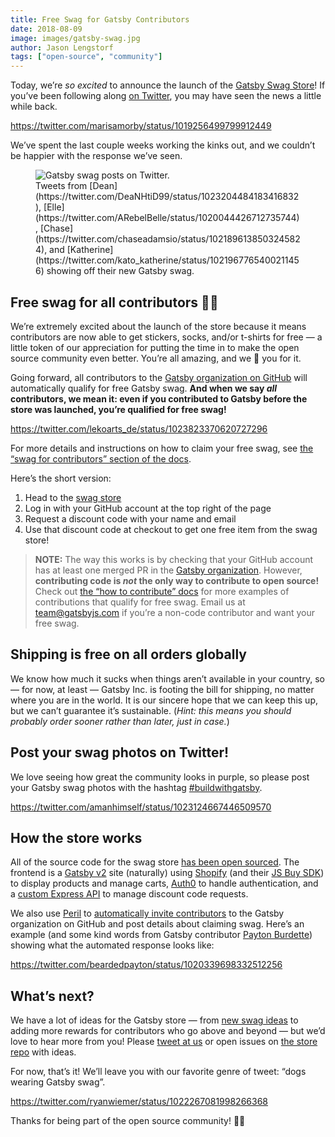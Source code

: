 ```yaml
---
title: Free Swag for Gatsby Contributors
date: 2018-08-09
image: images/gatsby-swag.jpg
author: Jason Lengstorf
tags: ["open-source", "community"]
---
```


Today, we’re _so excited_ to announce the launch of the [Gatsby Swag Store][store]! If you’ve been following along [on Twitter][twitter], you may have seen the news a little while back.

<https://twitter.com/marisamorby/status/1019256499799912449>

We’ve spent the last couple weeks working the kinks out, and we couldn’t be happier with the response we’ve seen.

<figure>
  <img
    alt="Gatsby swag posts on Twitter."
    src="./images/gatsby-swag-twitter.jpg"
  />
  <figcaption>
    Tweets from
    [Dean](https://twitter.com/DeaNHtiD99/status/1023204484183416832),
    [Elle](https://twitter.com/ARebelBelle/status/1020044426712735744),
    [Chase](https://twitter.com/chaseadamsio/status/1021896138503245824), and
    [Katherine](https://twitter.com/kato_katherine/status/1021967765400211456)
    showing off their new Gatsby swag.
  </figcaption>
</figure>

## Free swag for all contributors 💪💜

We’re extremely excited about the launch of the store because it means contributors are now able to get stickers, socks, and/or t-shirts for free — a little token of our appreciation for putting the time in to make the open source community even better. You’re all amazing, and we 💜 you for it.

Going forward, all contributors to the [Gatsby organization on GitHub][org] will automatically qualify for free Gatsby swag. **And when we say _all_ contributors, we mean it: even if you contributed to Gatsby before the store was launched, you’re qualified for free swag!**

<https://twitter.com/lekoarts_de/status/1023823370620727296>

For more details and instructions on how to claim your free swag, see [the “swag for contributors” section of the docs][swag].

Here’s the short version:

1. Head to the [swag store][store]
2. Log in with your GitHub account at the top right of the page
3. Request a discount code with your name and email
4. Use that discount code at checkout to get one free item from the swag store!

> **NOTE:** The way this works is by checking that your GitHub account has at least one merged PR in the [Gatsby organization][org]. However, **contributing code is _not_ the only way to contribute to open source!** Check out [the “how to contribute” docs][contribute] for more examples of contributions that qualify for free swag. Email us at [team@gatsbyjs.com](mailto:team@gatsbyjs.com) if you’re a non-code contributor and want your free swag.

## Shipping is free on all orders globally

We know how much it sucks when things aren’t available in your country, so — for now, at least — Gatsby Inc. is footing the bill for shipping, no matter where you are in the world. It is our sincere hope that we can keep this up, but we can’t guarantee it’s sustainable. (_Hint: this means you should probably order sooner rather than later, just in case._)

## Post your swag photos on Twitter!

We love seeing how great the community looks in purple, so please post your Gatsby swag photos with the hashtag [#buildwithgatsby](https://twitter.com/search?q=%23buildwithgatsby).

<https://twitter.com/amanhimself/status/1023124667446509570>

## How the store works

All of the source code for the swag store [has been open sourced][swag-source]. The frontend is a [Gatsby v2][v2] site (naturally) using [Shopify][shopify] (and their [JS Buy SDK][js-buy-sdk]) to display products and manage carts, [Auth0][auth0] to handle authentication, and a [custom Express API][swag-api] to manage discount code requests.

We also use [Peril][peril] to [automatically invite contributors][invite] to the Gatsby organization on GitHub and post details about claiming swag. Here’s an example (and some kind words from Gatsby contributor [Payton Burdette](https://twitter.com/beardedpayton)) showing what the automated response looks like:

<https://twitter.com/beardedpayton/status/1020339698332512256>

## What’s next?

We have a lot of ideas for the Gatsby store — from [new swag ideas](https://github.com/gatsbyjs/store.gatsbyjs.org/issues?q=is%3Aissue+is%3Aopen+label%3A%22Swag+Ideas%22+sort%3Aupdated-desc) to adding more rewards for contributors who go above and beyond — but we’d love to hear more from you! Please [tweet at us][twitter] or open issues on [the store repo][swag-source] with ideas.

For now, that’s it! We’ll leave you with our favorite genre of tweet: “dogs wearing Gatsby swag”.

<https://twitter.com/ryanwiemer/status/1022267081998266368>

Thanks for being part of the open source community! 💪💜

[twitter]: https://twitter.com/gatsbyjs

[org]: https://github.com/gatsbyjs

[store]: https://store.gatsbyjs.org/

[swag]: /contributing/contributor-swag/

[swag-source]: https://github.com/gatsbyjs/store.gatsbyjs.org

[swag-api]: https://github.com/gatsbyjs/api.gatsbyjs.org

[v2]: /blog/2018-06-16-announcing-gatsby-v2-beta-launch/

[shopify]: https://www.shopify.com/

[js-buy-sdk]: https://shopify.github.io/js-buy-sdk/

[auth0]: https://auth0.com/

[invite]: https://github.com/gatsbyjs/peril-gatsbyjs/blob/master/rules/invite-collaborator.ts

[peril]: https://github.com/danger/peril

[contribute]: /contributing/how-to-contribute/
